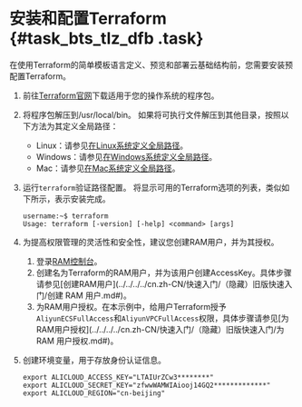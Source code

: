 # 安装和配置Terraform {#task_bts_tlz_dfb .task}

在使用Terraform的简单模板语言定义、预览和部署云基础结构前，您需要安装预配置Terraform。

1.  前往[Terraform官网](https://www.terraform.io/downloads.html)下载适用于您的操作系统的程序包。
2.  将程序包解压到/usr/local/bin。 如果将可执行文件解压到其他目录，按照以下方法为其定义全局路径：
    -   Linux：请参见[在Linux系统定义全局路径](https://stackoverflow.com/questions/14637979/how-to-permanently-set-path-on-linux-unix)。
    -   Windows：请参见[在Windows系统定义全局路径](https://stackoverflow.com/questions/1618280/where-can-i-set-path-to-make-exe-on-windows)。
    -   Mac：请参见[在Mac系统定义全局路径](https://stackoverflow.com/questions/14637979/how-to-permanently-set-path-on-linux-unix)。
3.  运行`terraform`验证路径配置。 将显示可用的Terraform选项的列表，类似如下所示，表示安装完成。

    ``` {#codeblock_y1w_dld_ewu}
    username:~$ terraform
    Usage: terraform [-version] [-help] <command> [args]
    ```

4.  为提高权限管理的灵活性和安全性，建议您创建RAM用户，并为其授权。 
    1.  登录[RAM控制台](https://ram.console.aliyun.com/#/overview)。
    2.  创建名为Terraform的RAM用户，并为该用户创建AccessKey。具体步骤请参见[创建RAM用户](../../../../cn.zh-CN/快速入门/（隐藏）旧版快速入门/创建 RAM 用户.md#)。
    3.  为RAM用户授权。在本示例中，给用户Terraform授予`AliyunECSFullAccess`和`AliyunVPCFullAccess`权限，具体步骤请参见[为RAM用户授权](../../../../cn.zh-CN/快速入门/（隐藏）旧版快速入门/为 RAM 用户授权.md#)。
5.  创建环境变量，用于存放身份认证信息。 

    ``` {#codeblock_txj_ebv_8yb}
    export ALICLOUD_ACCESS_KEY="LTAIUrZCw3********"
    export ALICLOUD_SECRET_KEY="zfwwWAMWIAiooj14GQ2*************"
    export ALICLOUD_REGION="cn-beijing"
    ```



